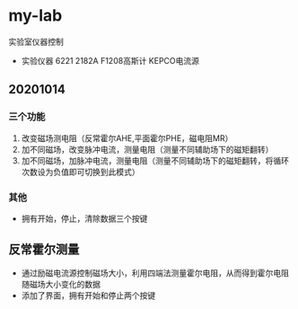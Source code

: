 # my-lab
实验室仪器控制
+ 实验仪器
6221 
2182A
F1208高斯计
KEPCO电流源
## 20201014
### 三个功能
1. 改变磁场测电阻（反常霍尔AHE,平面霍尔PHE，磁电阻MR）
2. 加不同磁场，改变脉冲电流，测量电阻（测量不同辅助场下的磁矩翻转）
3. 加不同磁场，加脉冲电流，测量电阻（测量不同辅助场下的磁矩翻转，将循环次数设为负值即可切换到此模式）
### 其他
+ 拥有开始，停止，清除数据三个按键


## 反常霍尔测量
+ 通过励磁电流源控制磁场大小，利用四端法测量霍尔电阻，从而得到霍尔电阻随磁场大小变化的数据
+ 添加了界面，拥有开始和停止两个按键

